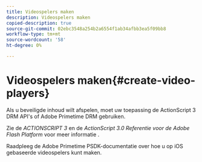 ```yaml
---
title: Videospelers maken
description: Videospelers maken
copied-description: true
source-git-commit: 02ebc3548a254b2a6554f1ab34afbb3ea5f09bb8
workflow-type: tm+mt
source-wordcount: '58'
ht-degree: 0%

---
```


# Videospelers maken{#create-video-players}

Als u beveiligde inhoud wilt afspelen, moet uw toepassing de ActionScript 3 DRM API&#39;s of Adobe Primetime DRM gebruiken.

Zie de *ACTIONSCRIPT 3* en de *ActionScript 3.0 Referentie voor de Adobe Flash Platform* voor meer informatie .

Raadpleeg de Adobe Primetime PSDK-documentatie over hoe u op iOS gebaseerde videospelers kunt maken.
